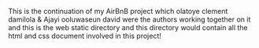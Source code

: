 This is the continuation of my AirBnB project which olatoye clement damilola & Ajayi ooluwaseun david were the authors working together on it and this is the web static directory and this directory would contain all the html and css document involved in this project!
